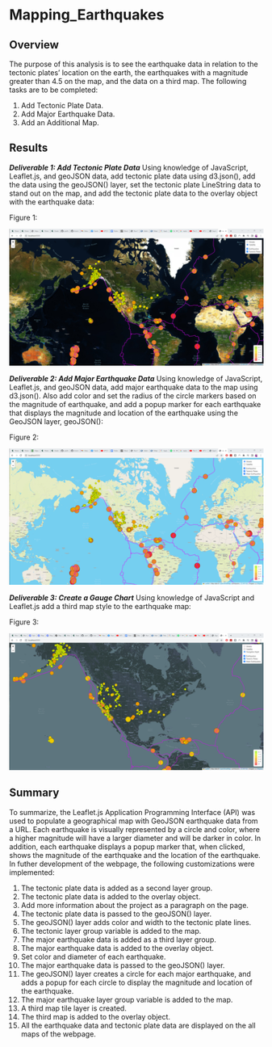 # Mapping_Earthquakes

## Overview

The purpose of this analysis is to see the earthquake data in relation to the tectonic plates’ location on the earth, the earthquakes with a magnitude greater than 4.5 on the map, and the data on a third map. The following tasks are to be completed: 

1. Add Tectonic Plate Data.
2. Add Major Earthquake Data.
3. Add an Additional Map.

## Results

***Deliverable 1: Add Tectonic Plate Data***
Using knowledge of JavaScript, Leaflet.js, and geoJSON data, add tectonic plate data using d3.json(), add the data using the geoJSON() layer, set the tectonic plate LineString data to stand out on the map, and add the tectonic plate data to the overlay object with the earthquake data:

Figure 1:

![Webpage](https://raw.githubusercontent.com/krismbah/Mapping_Earthquakes/main/Earthquake_Challenge/D1.png)


***Deliverable 2: Add Major Earthquake Data***
Using knowledge of JavaScript, Leaflet.js, and geoJSON data, add major earthquake data to the map using d3.json(). Also add color and set the radius of the circle markers based on the magnitude of earthquake, and add a popup marker for each earthquake that displays the magnitude and location of the earthquake using the GeoJSON layer, geoJSON():

Figure 2:

![Webpage](https://raw.githubusercontent.com/krismbah/Mapping_Earthquakes/main/Earthquake_Challenge/D2.png)


***Deliverable 3: Create a Gauge Chart***
Using knowledge of JavaScript and Leaflet.js add a third map style to the earthquake map:

Figure 3:

![Webpage](https://raw.githubusercontent.com/krismbah/Mapping_Earthquakes/main/Earthquake_Challenge/D3.png)



## Summary

To summarize, the Leaflet.js Application Programming Interface (API) was used to populate a geographical map with GeoJSON earthquake data from a URL. Each earthquake is visually represented by a circle and color, where a higher magnitude will have a larger diameter and will be darker in color. In addition, each earthquake displays a popup marker that, when clicked, shows the magnitude of the earthquake and the location of the earthquake. In futher development of the webpage, the following customizations were implemented:

1. The tectonic plate data is added as a second layer group.
2. The tectonic plate data is added to the overlay object.
3. Add more information about the project as a paragraph on the page.
4. The tectonic plate data is passed to the geoJSON() layer.
5. The geoJSON() layer adds color and width to the tectonic plate lines.
6. The tectonic layer group variable is added to the map.
7. The major earthquake data is added as a third layer group.
8. The major earthquake data is added to the overlay object.
9. Set color and diameter of each earthquake.
10. The major earthquake data is passed to the geoJSON() layer.
11. The geoJSON() layer creates a circle for each major earthquake, and adds a popup for each circle to display the magnitude and location of the earthquake.
12. The major earthquake layer group variable is added to the map.
13. A third map tile layer is created.
14. The third map is added to the overlay object.
15. All the earthquake data and tectonic plate data are displayed on the all maps of the webpage.

